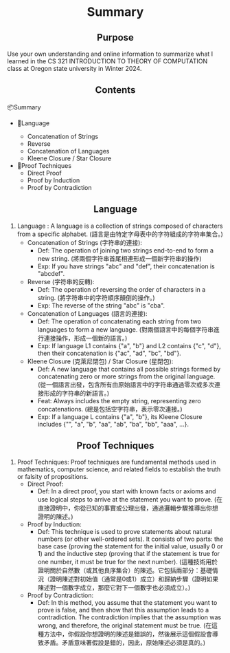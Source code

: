 <h1 align = 'center'>Summary</h1>

<h2 align = 'center'>Purpose</h2>
<p>Use your own understanding and online information to summarize what I learned in the CS 321 INTRODUCTION TO THEORY OF COMPUTATION class at Oregon state university in Winter 2024.

<h2 align = "center">Contents</h2>
<div>
    <p>📦Summary</p>
    <ul>
        <li>📄Language</li>
            <ul>
                <li>Concatenation of Strings
                <li>Reverse
                <li>Concatenation of Languages
                <li>Kleene Closure / Star Closure
            </ul>
        <li>📄Proof Techniques
            <ul>
                <li>Direct Proof
                <li>Proof by Induction
                <li>Proof by Contradiction
            </ul>
    </ul>
</div>

<h2 align = 'center'>Language</h2>
    <ol>
        <li>Language : A language is a collection of strings composed of characters from a specific alphabet. (語言是由特定字母表中的字符組成的字符串集合。)
            <ul>
                <li>Concatenation of Strings (字符串的連接):
                    <ul>
                        <li>Def: The operation of joining two strings end-to-end to form a new string. (將兩個字符串首尾相連形成一個新字符串的操作)
                        <li>Exp: If you have strings "abc" and "def", their concatenation is "abcdef".
                    </ul>
                <li>Reverse (字符串的反轉):
                    <ul>
                        <li>Def: The operation of reversing the order of characters in a string. (將字符串中的字符順序顛倒的操作。)
                        <li>Exp: The reverse of the string "abc" is "cba".
                    </ul>
                <li>Concatenation of Languages (語言的連接):
                    <ul>
                        <li>Def: The operation of concatenating each string from two languages to form a new language. (對兩個語言中的每個字符串進行連接操作，形成一個新的語言。)
                        <li>Exp: If language L1 contains {"a", "b"} and L2 contains {"c", "d"}, then their concatenation is {"ac", "ad", "bc", "bd"}.
                    </ul>
                <li>Kleene Closure (克萊尼閉包) / Star Closure (星閉包):
                    <ul>
                        <li>Def: A new language that contains all possible strings formed by concatenating zero or more strings from the original language. (從一個語言出發，包含所有由原始語言中的字符串通過零次或多次連接形成的字符串的新語言。)
                        <li>Feat: Always includes the empty string, representing zero concatenations. (總是包括空字符串，表示零次連接。)
                        <li>Exp: If a language L contains {"a", "b"}, its Kleene Closure includes {"", "a", "b", "aa", "ab", "ba", "bb", "aaa", ...}.
                    </ul>
            </ul>
    </ol>

<h2 align = "center">Proof Techniques</h2>
<ol>
    <li>Proof Techniques: Proof techniques are fundamental methods used in mathematics, computer science, and related fields to establish the truth or falsity of propositions.
            <ul>
                <li>Direct Proof:
                    <ul>
                        <li>Def: In a direct proof, you start with known facts or axioms and use logical steps to arrive at the statement you want to prove. (在直接證明中，你從已知的事實或公理出發，通過邏輯步驟推導出你想證明的陳述。)
                    </ul>
                <li>Proof by Induction:
                    <ul>
                        <li>Def: This technique is used to prove statements about natural numbers (or other well-ordered sets). It consists of two parts: the base case (proving the statement for the initial value, usually 0 or 1) and the inductive step (proving that if the statement is true for one number, it must be true for the next number). (這種技術用於證明關於自然數（或其他良序集合）的陳述。它包括兩部分：基礎情況（證明陳述對初始值（通常是0或1）成立）和歸納步驟（證明如果陳述對一個數字成立，那麼它對下一個數字也必須成立）。)
                    </ul>
                <li>Proof by Contradiction:
                    <ul>
                        <li> Def: In this method, you assume that the statement you want to prove is false, and then show that this assumption leads to a contradiction. The contradiction implies that the assumption was wrong, and therefore, the original statement must be true. (在這種方法中，你假設你想證明的陳述是錯誤的，然後展示這個假設會導致矛盾。矛盾意味著假設是錯的，因此，原始陳述必須是真的。)
                    </ul>
            </ul>
</ol>

